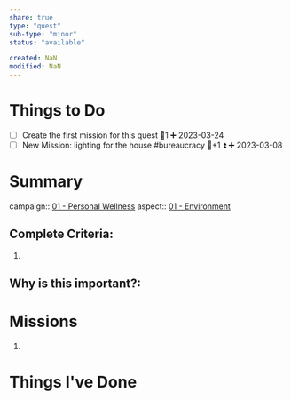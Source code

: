 ```yaml
---
share: true
type: "quest"
sub-type: "minor"
status: "available"

created: NaN 
modified: NaN
---
```

 
 
# Things to Do
- [ ] Create the first mission for this quest 🥄1 ➕ 2023-03-24
- [ ] New Mission: lighting for the house #bureaucracy 🥄+1 ⏫ ➕ 2023-03-08
# Summary
campaign:: [01 - Personal Wellness](./01%20-%20Personal%20Wellness.md)
aspect:: [01 - Environment](./01%20-%20Environment.md)

## Complete Criteria:
1. 

## Why is this important?:

# Missions
1.

# Things I've Done